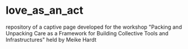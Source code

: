 # love_as_an_act
repository of a captive page developed for the workshop "Packing and Unpacking Care as a Framework for Building Collective Tools and Infrastructures" held by Meike Hardt
